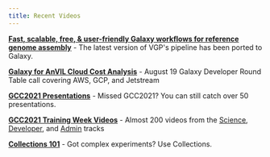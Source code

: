 ```yaml
---
title: Recent Videos
---
```


**[Fast, scalable, free, & user-friendly Galaxy workflows for reference genome assembly](https://youtu.be/oGPaYTOOHug)** -
The latest version of VGP's pipeline has been ported to Galaxy.

**[Galaxy for AnVIL Cloud Cost Analysis](https://youtu.be/DkGrrbaTPN8)** -
August 19 Galaxy Developer Round Table call covering AWS, GCP, and Jetstream

**[GCC2021 Presentations](https://www.youtube.com/playlist?list=PLNFLKDpdM3B_Md0YUja_IjVeXywRi0Kz3)** -
Missed GCC2021? You can still catch over 50 presentations.

**[GCC2021 Training Week Videos](https://www.youtube.com/c/GalaxyProject/playlists?view=50&sort=dd&shelf_id=4)** - 
Almost 200 videos from the [Science](https://www.youtube.com/playlist?list=PLNFLKDpdM3B_3M7i8fQ3rH_sax6rmAsyz), [Developer](https://www.youtube.com/playlist?list=PLNFLKDpdM3B_gBvf4mzjIrI8IRhTIFAmc), and [Admin](https://www.youtube.com/playlist?list=PLNFLKDpdM3B9aiB2rLaAIVdjIos4rc9-y) tracks

**[Collections 101](https://youtu.be/uZUt9XIHUQo)** -
Got complex experiments? Use Collections.